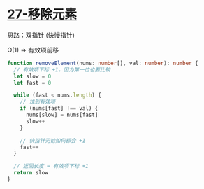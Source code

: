 # [27-移除元素](https://leetcode-cn.com/problems/remove-element/)

思路：双指针 (快慢指针)

O(1) => 有效项前移

```ts
function removeElement(nums: number[], val: number): number {
  // 有效项下标 +1，因为第一位也要比较
  let slow = 0
  let fast = 0

  while (fast < nums.length) {
    // 找到有效项
    if (nums[fast] !== val) {
      nums[slow] = nums[fast]
      slow++
    }

    // 快指针无论如何都会 +1
    fast++
  }

  // 返回长度 = 有效项下标 +1
  return slow
}
```
